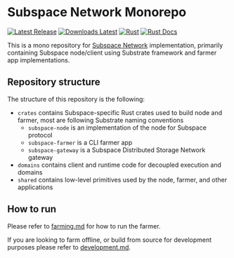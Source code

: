 # Subspace Network Monorepo

[![Latest Release](https://img.shields.io/github/v/release/autonomys/subspace?display_name=tag&style=flat-square)](https://github.com/autonomys/subspace/releases)
[![Downloads Latest](https://img.shields.io/github/downloads/autonomys/subspace/latest/total?style=flat-square)](https://github.com/autonomys/subspace/releases/latest)
[![Rust](https://img.shields.io/github/actions/workflow/status/autonomys/subspace/rust.yml?branch=main)](https://github.com/autonomys/subspace/actions/workflows/rust.yaml)
[![Rust Docs](https://img.shields.io/github/actions/workflow/status/autonomys/subspace/rustdoc.yml?branch=main)](https://autonomys.github.io/subspace)

This is a mono repository for [Subspace Network](https://subspace.network/) implementation, primarily containing
Subspace node/client using Substrate framework and farmer app implementations.

## Repository structure

The structure of this repository is the following:

- `crates` contains Subspace-specific Rust crates used to build node and farmer, most are following Substrate naming conventions
  - `subspace-node` is an implementation of the node for Subspace protocol
  - `subspace-farmer` is a CLI farmer app
  - `subspace-gateway` is a Subspace Distributed Storage Network gateway
- `domains` contains client and runtime code for decoupled execution and domains
- `shared` contains low-level primitives used by the node, farmer, and other applications

## How to run

Please refer to [farming.md](/docs/farming.md) for how to run the farmer.

If you are looking to farm offline, or build from source for development purposes please refer to [development.md](/docs/development.md).
